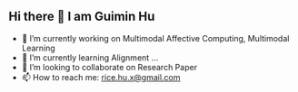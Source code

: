 ## Hi there 👋 I am Guimin Hu

- 🔭 I’m currently working on Multimodal Affective Computing, Multimodal Learning
- 🌱 I’m currently learning Alignment ...
- 👯 I’m looking to collaborate on Research Paper
- 📫 How to reach me: rice.hu.x@gmail.com

<!--
**LeMei/LeMei** is a ✨ _special_ ✨ repository because its `README.md` (this file) appears on your GitHub profile.

Here are some ideas to get you started:

- 🔭 I’m currently working on ...
- 🌱 I’m currently learning ...
- 👯 I’m looking to collaborate on ...
- 🤔 I’m looking for help with ...
- 💬 Ask me about ...
- 📫 How to reach me: ...
- 😄 Pronouns: ...
- ⚡ Fun fact: ...
-->
